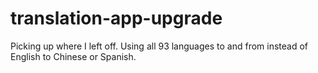 # translation-app-upgrade
Picking up where I left off. Using all 93 languages to and from instead of English to Chinese or Spanish.
